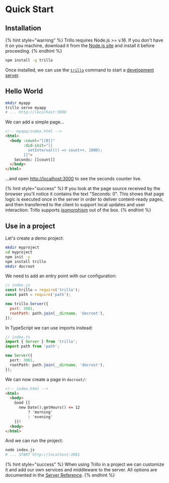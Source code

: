 # Quick Start

## Installation

{% hint style="warning" %}
Trillo requires Node.js >= v.16. If you don't have it on you machine, download it from the [Node.js site](https://nodejs.org/en) and install it before proceeding.
{% endhint %}

```sh
npm install -g trillo
```

Once installed, we can use the [`trillo`](https://github.com/reflectjs/reflectjs-doc/blob/main/markdown/reference/cli/README.md) command to start a [development server](https://github.com/reflectjs/reflectjs-doc/blob/main/markdown/reference/server/README.md).

## Hello World

```sh
mkdir myapp
trillo serve myapp
# ... http://localhost:3000
```

We can add a simple page...

```html
<!-- myapp/index.html -->
<html>
  <body :count="[[0]]"
        :did-init="[[
          setInterval(() => count++, 1000);
        ]]">
    Seconds: [[count]]
  </body>
</html>
```

...and open [http://localhost:3000](http://localhost:3000/) to see the seconds counter live.

{% hint style="success" %}
If you look at the page source received by the browser you'll notice it contains the text "Seconds: 0". This shows that page logic is executed once in the server in order to deliver content-ready pages, and then transferred to the client to support local updates and user interaction: Trillo supports [isomorphism](https://en.wikipedia.org/wiki/Isomorphic\_JavaScript) out of the box.
{% endhint %}

## Use in a project

Let's create a demo project:

```sh
mkdir myproject
cd myproject
npm init -y
npm install trillo
mkdir docroot
```

We need to add an entry point with our configuration:

```js
// index.js
const trillo = require('trillo');
const path = require('path');

new trillo.Server({
  port: 3001,
  rootPath: path.join(__dirname, 'docroot'),
});
```

In TypeScript we can use imports instead:

```ts
// index.ts
import { Server } from 'trillo';
import path from 'path';

new Server({
  port: 3001,
  rootPath: path.join(__dirname, 'docroot'),
});
```

We can now create a page in `docroot/`:

```html
<!-- index.html -->
<html>
  <body>
    Good [[
      new Date().getHours() <= 12
          ? 'morning'
          : 'evening'
    ]]!
  <body>
</html>
```

And we can run the project:

```sh
node index.js
# ... START http://localhost:3001
```

{% hint style="success" %}
When using Trillo in a project we can customize it and add our own services and middleware to the server. All options are documented in the [Server Reference](https://github.com/reflectjs/reflectjs-doc/blob/main/markdown/reference/server/README.md).
{% endhint %}
